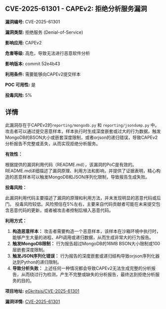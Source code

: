## CVE-2025-61301 - CAPEv2: 拒绝分析服务漏洞

**漏洞编号:** CVE-2025-61301

**漏洞类型:** 拒绝服务 (Denial-of-Service)

**影响应用:** CAPEv2

**危害等级:** 高危，导致无法进行恶意软件分析

**影响版本:** commit 52e4b43

**利用条件:** 需要能够向CAPEv2提交样本

**POC 可用性:** 是

**投毒风险:** 5%

## 详情

此漏洞存在于CAPEv2的`reporting/mongodb.py` 和 `reporting/jsondump.py` 中。攻击者可以通过提交恶意样本，样本执行时生成深度嵌套或过大的行为数据，触发MongoDB的BSON大小或嵌套深度限制，或者orjson的递归错误，导致CAPEv2分析报告不完整或丢失，从而实现拒绝分析服务。

**有效性：**

根据提供的漏洞利用代码（README.md），该漏洞的PoC是有效的。README.md详细描述了漏洞原理、利用方法和影响，并提供了证据表明，精心构造的恶意样本可以触发MongoDB和JSON序列化限制，导致报告生成失败。

**投毒风险：**

此漏洞利用代码主要描述了漏洞的原理和利用方法，并未发现明显的恶意代码或后门。 投毒风险较低。风险预估在5%左右，主要来自代码贡献者可能在未来提交包含恶意代码的更新，或者被攻击者控制后植入恶意代码。

**利用方式：**

1.  **构造恶意样本：** 攻击者需要构造一个恶意样本，该样本在沙箱环境中执行时，能够产生大量的进程、API调用或递归数据，从而生成非常大的行为报告。
2.  **触发MongoDB限制：** 行为报告超过MongoDB的16MB BSON大小限制或100层嵌套深度限制。
3.  **触发JSON序列化错误：** 行为报告的深度嵌套或递归结构导致orjson序列化器达到Python的递归限制。
4.  **导致分析失败：** 上述任何一种情况都会导致CAPEv2无法生成完整的分析报告，从而绕过行为检测，产生不完整或缺失的分析报告，最终达到拒绝分析服务的目的。

**项目地址:** [eGkritsis/CVE-2025-61301](https://github.com/eGkritsis/CVE-2025-61301)

**漏洞详情:** [CVE-2025-61301](https://nvd.nist.gov/vuln/detail/CVE-2025-61301)